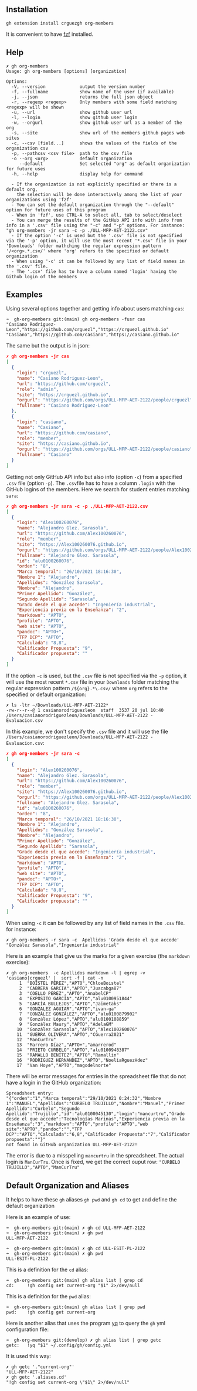 ## Installation

```
gh extension install crguezgh org-members
```

It is convenient to have [fzf](https://github.com/junegunn/fzf) installed.

## Help

```
✗ gh org-members                                                       
Usage: gh org-members [options] [organization]

Options:
  -V, --version             output the version number
  -f, --fullname            show name of the user (if available)
  -j, --json                returns the full json object
  -r, --regexp <regexp>     Only members with some field matching <regexp> will be shown
  -u, --url                 show github user url
  -l, --login               show github user login
  -w, --orgurl              show github user url as a member of the org
  -s, --site                show url of the members github pages web sites
  -c, --csv [field...]      shows the values of the fields of the organization csv
  -p, --pathcsv <csv file>  path to the csv file
  -o --org <org>            default organization
     --default              Set selected "org" as default organization for future uses
  -h, --help                display help for command

  - If the organization is not explicitly specified or there is a default org, 
    the selection will be done interactively among the list of your organizations using 'fzf'
  - You can set the default organization through the "--default" option for future uses of this program
  - When in 'fzf', use CTRL-A to select all, tab to select/deselect
  - You can merge the results of the GitHub API info with info from info in a '.csv' file using the "-c" and "-p" options. For instance: "gh org-members -jr sara -c -p ./ULL-MFP-AET-2122.csv"
  - If the option '-c' is used but the '.csv' file is not specified via the '-p' option, it will use the most recent '*.csv' file in your 'Downloads' folder mathching the regular expression pattern '/<org>.*.csv/' where 'org' refers to the specified or default organization  
  - When using '-c' it can be followed by any list of field names in the '.csv' file. 
  - The '.csv' file has to have a column named 'login' having the Github login of the members
```

## Examples

Using several options together and getting info about users matching `cas`:

```
➜  gh-org-members git:(main) gh org-members -fusr cas                 
"Casiano Rodriguez-Leon","https://github.com/crguezl","https://crguezl.github.io"
"Casiano","https://github.com/casiano","https://casiano.github.io"
```

The same but the output is in json:

```json
✗ gh org-members -jr cas   
[
  {
    "login": "crguezl",
    "name": "Casiano Rodriguez-Leon",
    "url": "https://github.com/crguezl",
    "role": "admin",
    "site": "https://crguezl.github.io",
    "orgurl": "https://github.com/orgs/ULL-MFP-AET-2122/people/crguezl",
    "fullname": "Casiano Rodriguez-Leon"
  },
  {
    "login": "casiano",
    "name": "Casiano",
    "url": "https://github.com/casiano",
    "role": "member",
    "site": "https://casiano.github.io",
    "orgurl": "https://github.com/orgs/ULL-MFP-AET-2122/people/casiano",
    "fullname": "Casiano"
  }
]
```

Getting not only GitHub API info but also info (option `-c`) from a specified `.csv` file (option `-p`). 
The `.csv`file has to have a column `.login` with the GitHub logins of the members. Here we search for student entries matching `sara`:

```json
✗ gh org-members -jr sara -c -p ./ULL-MFP-AET-2122.csv
[
  {
    "login": "Alex100260076",
    "name": "Alejandro Glez. Sarasola",
    "url": "https://github.com/Alex100260076",
    "role": "member",
    "site": "https://Alex100260076.github.io",
    "orgurl": "https://github.com/orgs/ULL-MFP-AET-2122/people/Alex100260076",
    "fullname": "Alejandro Glez. Sarasola",
    "id": "alu0100260076",
    "orden": "8",
    "Marca temporal": "26/10/2021 18:16:30",
    "Nombre 1": "Alejandro",
    "Apellidos": "González Sarasola",
    "Nombre": "Alejandro",
    "Primer Apellido": "González",
    "Segundo Apellido": "Sarasola",
    "Grado desde el que accede": "Ingeniería industrial",
    "Experiencia previa en la Enseñanza": "2",
    "markdown": "APTO",
    "profile": "APTO",
    "web site": "APTO",
    "pandoc": "APTO+",
    "TFP DCP": "APTO",
    "Calculada": "8,8",
    "Calificador Propuesta": "9",
    "Calificador propuesta": ""
  }
]
```

If the option `-c` is used, but the `.csv` file is not specified via the `-p` option, it will use the most recent 
`*.csv` file in your `Downloads` folder matching the regular expression pattern `/${org}.*\.csv/` where `org` refers to the specified or default
organization:

```
✗ ls -ltr ~/Downloads/ULL-MFP-AET-2122*                   
-rw-r--r--@ 1 casianorodriguezleon  staff  3537 20 jul 10:40 /Users/casianorodriguezleon/Downloads/ULL-MFP-AET-2122 - Evaluacion.csv
```

In this example, we don't specify the `.csv` file and it will use the file `/Users/casianorodriguezleon/Downloads/ULL-MFP-AET-2122 - Evaluacion.csv`:

```json
✗ gh org-members -jr sara -c   
[
  {
    "login": "Alex100260076",
    "name": "Alejandro Glez. Sarasola",
    "url": "https://github.com/Alex100260076",
    "role": "member",
    "site": "https://Alex100260076.github.io",
    "orgurl": "https://github.com/orgs/ULL-MFP-AET-2122/people/Alex100260076",
    "fullname": "Alejandro Glez. Sarasola",
    "id": "alu0100260076",
    "orden": "8",
    "Marca temporal": "26/10/2021 18:16:30",
    "Nombre 1": "Alejandro",
    "Apellidos": "González Sarasola",
    "Nombre": "Alejandro",
    "Primer Apellido": "González",
    "Segundo Apellido": "Sarasola",
    "Grado desde el que accede": "Ingeniería industrial",
    "Experiencia previa en la Enseñanza": "2",
    "markdown": "APTO",
    "profile": "APTO",
    "web site": "APTO",
    "pandoc": "APTO+",
    "TFP DCP": "APTO",
    "Calculada": "8,8",
    "Calificador Propuesta": "9",
    "Calificador propuesta": ""
  }
]
```

When using `-c` it can be followed by any list of field names in the `.csv` file. 
for instance:

```
✗ gh org-members -r sara -c  Apellidos 'Grado desde el que accede'
"González Sarasola","Ingeniería industrial"
```

Here is an example that give us the marks for a given exercise (the `markdown` exercise):

```
✗ gh org-members  -c Apellidos markdown -l | egrep -v 'casiano|crguezl' |  sort -f | cat -n
     1  "BOISTEL PÉREZ","APTO","ChloeBoistel"
     2  "CABRERA GARCIA","APTO","Juacabga87"
     3  "COELLO PÉREZ","APTO","AnabelCP"
     4  "EXPÓSITO GARCÍA","APTO","alu0100951844"
     5  "GARCÍA BULLEJOS","APTO","Jaimetaks"
     6  "GONZALEZ AGUIAR","APTO","ivan-ga"
     7  "GONZÁLEZ GONZÁLEZ","APTO","alu0100879902"
     8  "González López","APTO","alu0100108859"
     9  "González Maury","APTO","AdelaGM"
    10  "González Sarasola","APTO","Alex100260076"
    11  "GUERRA OLIVERA","APTO","CGuerra2021"
    12  "ManCurTru"
    13  "Marrero Díaz","APTO+","amarrerod"
    14  "PRIETO CURBELO","APTO","alu0100948387"
    15  "RAMALLO BENÍTEZ","APTO","Ramallin"
    16  "RODRIGUEZ HERNANDEZ","APTO","NoeliaRguezHdez"
    17  "Van Hoye","APTO","magodelnorte"
```

There will be error messages for entries in the spreadsheet file that do not have a login in the GitHub organization:

```
Spreadsheet entry:
"{"orden":"1","Marca temporal":"29/10/2021 0:24:32","Nombre 1":"MANUEL","Apellidos":"CURBELO TRUJILLO","Nombre":"Manuel","Primer Apellido":"Curbelo","Segundo Apellido":"Trujillo","id":"alu0100045130","login":"mancurtru","Grado desde el que accede":"Tecnologías Marinas","Experiencia previa en la Enseñanza":"3","markdown":"APTO","profile":"APTO","web site":"APTO","pandoc":"","TFP DCP":"APTO","Calculada":"6,8","Calificador Propuesta":"7","Calificador propuesta":""}"
not found in GitHub organization ULL-MFP-AET-2122!
```
The error is due to a misspelling `mancurtru` in the spreadsheet. The actual login is `ManCurTru`.
Once is fixed, we get the correct ouput row: `"CURBELO TRUJILLO","APTO","ManCurTru"`


## Default Organization and Aliases

It helps to have these `gh` aliases `gh pwd` and `gh cd` to get and define the default organization

Here is an example of use:

```
➜  gh-org-members git:(main) ✗ gh cd ULL-MFP-AET-2122
➜  gh-org-members git:(main) ✗ gh pwd
ULL-MFP-AET-2122
```

```
➜  gh-org-members git:(main) ✗ gh cd ULL-ESIT-PL-2122
➜  gh-org-members git:(main) ✗ gh pwd
ULL-ESIT-PL-2122
```

This is a definition for the `cd` alias:

```
➜  gh-org-members git:(main) gh alias list | grep cd
cd:     !gh config set current-org "$1" 2>/dev/null
```

This is a definition for the `pwd` alias:

```
➜  gh-org-members git:(main) gh alias list | grep pwd
pwd:    !gh config get current-org
```

Here is another alias that uses the program [yq](https://github.com/mikefarah/yq) to query the `gh` yml configuration file:

```
➜  gh-org-members git:(develop) ✗ gh alias list | grep getc
getc:   !yq "$1" ~/.config/gh/config.yml
```

It is used this way:

```
✗ gh getc '."current-org"'
"ULL-MFP-AET-2122"
✗ gh getc '.aliases.cd'  
"!gh config set current-org \"$1\" 2>/dev/null"
```